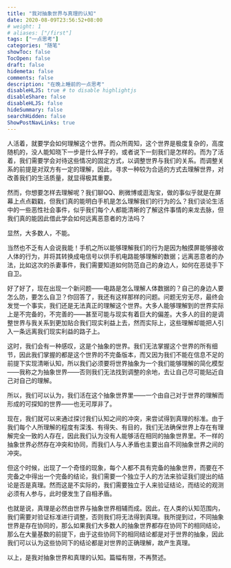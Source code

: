 ```yaml
---
title: "我对抽象世界与真理的认知"
date: 2020-08-09T23:56:52+08:00
# weight: 1
# aliases: ["/first"]
tags: ["一点思考"]
categories: "随笔"
showToc: false
TocOpen: false
draft: false
hidemeta: false
comments: false
description: "在晚上睡前的一点思考"
disableHLJS: true # to disable highlightjs
disableShare: false
disableHLJS: false
hideSummary: false
searchHidden: false
ShowPostNavLinks: true
---
```


人活着，就要学会如何理解这个世界。而众所周知，这个世界是极度复杂的，高度随机的，没人能知晓下一步是什么样子的，或者说下一刻我们是怎样的。而为了活着，我们需要学会对待这些情况的固定方式，以调整世界与我们的关系。而调整关系的前提是对双方有一定的理解，因此，寻求一种较为合适的方式去理解世界，对改善我们的生活质量，就显得极其重要。

然而，你想要怎样去理解呢？我们聊QQ、刷微博或逛淘宝，做的事似乎就是在屏幕上点点戳戳，但我们真的能明白手机是怎么理解我们的行为的么？我们谈论生活中的一些恶性社会事件，似乎我们每个人都能清晰的了解这件事情的来龙去脉，但我们真的能因此借此学会如何远离恶意者的方法吗？

显然，大多数人，不能。

当然也不乏有人会说我能！手机之所以能够理解我们的行为是因为触摸屏能够接收人体的行为，并将其转换成电信号以供手机电路能够理解的数据；远离恶意者的办法，比如这次的杀妻事件，我们需要知道如何防范自己的身边人，如何在恶徒手下自卫。

好了好了，现在出现一个新问题——电路是怎么理解人体数据的？自己的身边人要怎么防，要怎么自卫？你回答了，我还有这样那样的问题。问题无穷无尽，最终会发觉一个事实，我们还是无法真正的理解这个世界。大多人能够理解到的世界实际上是不完备的，不完善的——甚至可能与现实有着巨大的偏差。大多人的目的是调整世界与我关系到更加贴合我们现实利益上去，然而实际上，这些理解却能把人引入一条远离我们现实利益的路子上。

这时，我们会有一种感叹，这是个抽象的世界。我们无法掌握这个世界的所有细节，因此我们掌握的都是这个世界的不完备版本，而又因为我们不能在信息不足的前提下实现清晰认知，所以我们必须要将世界抽象为一个我们能够理解的简化模型——我称之为抽象世界——否则我们无法找到调整的余地，去让自己尽可能贴近自己对自己的理解。

所以，我们可以认为，我们活在这个抽象世界里——一个由自己对于世界的理解而形成的可探知的世界——也无可厚非了。

现在，我们就可以来通过探讨我们认知之间的冲突，来尝试得到真理的标准。由于我们每个人所理解的程度有深浅、有得失、有目的，我们无法确保世界上存在有理解完全一致的人存在，因此我们认为没有人能够活在相同的抽象世界里。不一样的抽象世界必然存在冲突和协同，而我们人与人矛盾也主要出自不同抽象世界之间的冲突。

但这个时候，出现了一个奇怪的现象，每个人都不具有完备的抽象世界，而要在不完备之中得出一个完备的结论，我们需要一个独立于人的方法来验证我们提出的结论是否是真理。然而这是不实际的，我们需要独立于人来验证结论，而结论的观测必须有人参与，此时便发生了自相矛盾。

也就是说，真理是必然由世界与抽象世界相辅而成。因此，在人类的认知范围内，我们需要对验证标准进行调整，否则我们将无法得到真理。我所提到过，不同抽象世界是存在协同的，那么如果我们大多数人的抽象世界都存在协同下的相同结论，那么在大量基数的前提下，由于这些协同下的相同结论都是对于世界的抽象，因此我们可以认为这些协同下的结论都是对世界的正确理解，故产生真理。

以上，是我对抽象世界和真理的认知。篇幅有限，不再赘述。
